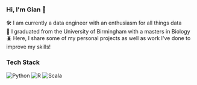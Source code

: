 ### Hi, I'm Gian 👋

🛠️ I am currently a data engineer with an enthusiasm for all things data </br>
🍂 I graduated from the University of Birmingham with a masters in Biology </br>
🪲 Here, I share some of my personal projects as well as work I've done to improve my skills!

### Tech Stack
![Python](https://img.shields.io/badge/python-3670A0?style=for-the-badge&logo=python&logoColor=ffdd54) ![R](https://img.shields.io/badge/r-%23276DC3.svg?style=for-the-badge&logo=r&logoColor=white) ![Scala](https://img.shields.io/badge/scala-%23DC322F.svg?style=for-the-badge&logo=scala&logoColor=white)

